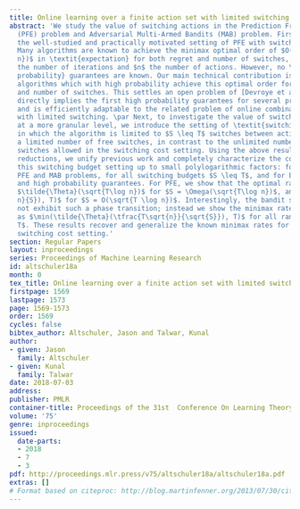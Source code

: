 ```yaml
---
title: Online learning over a finite action set with limited switching
abstract: 'We study the value of switching actions in the Prediction From Experts
  (PFE) problem and Adversarial Multi-Armed Bandits (MAB) problem. First, we revisit
  the well-studied and practically motivated setting of PFE with switching costs.
  Many algorithms are known to achieve the minimax optimal order of $O(\sqrt{T \log
  n})$ in \textit{expectation} for both regret and number of switches, where $T$ is
  the number of iterations and $n$ the number of actions. However, no \textit{high
  probability} guarantees are known. Our main technical contribution is the first
  algorithms which with high probability achieve this optimal order for both regret
  and number of switches. This settles an open problem of [Devroye et al., 2015],
  directly implies the first high probability guarantees for several problems of interest,
  and is efficiently adaptable to the related problem of online combinatorial optimization
  with limited switching. \par Next, to investigate the value of switching actions
  at a more granular level, we introduce the setting of \textit{switching budgets},
  in which the algorithm is limited to $S \leq T$ switches between actions. This entails
  a limited number of free switches, in contrast to the unlimited number of expensive
  switches allowed in the switching cost setting. Using the above result and several
  reductions, we unify previous work and completely characterize the complexity of
  this switching budget setting up to small polylogarithmic factors: for both the
  PFE and MAB problems, for all switching budgets $S \leq T$, and for both expectation
  and high probability guarantees. For PFE, we show that the optimal rate is of order
  $\tilde{\Theta}(\sqrt{T\log n})$ for $S = \Omega(\sqrt{T\log n})$, and $\min(\tilde{\Theta}(\tfrac{T\log
  n}{S}), T)$ for $S = O(\sqrt{T \log n})$. Interestingly, the bandit setting does
  not exhibit such a phase transition; instead we show the minimax rate decays steadily
  as $\min(\tilde{\Theta}(\tfrac{T\sqrt{n}}{\sqrt{S}}), T)$ for all ranges of $S \leq
  T$. These results recover and generalize the known minimax rates for the (arbitrary)
  switching cost setting.'
section: Regular Papers
layout: inproceedings
series: Proceedings of Machine Learning Research
id: altschuler18a
month: 0
tex_title: Online learning over a finite action set with limited switching
firstpage: 1569
lastpage: 1573
page: 1569-1573
order: 1569
cycles: false
bibtex_author: Altschuler, Jason and Talwar, Kunal
author:
- given: Jason
  family: Altschuler
- given: Kunal
  family: Talwar
date: 2018-07-03
address: 
publisher: PMLR
container-title: Proceedings of the 31st  Conference On Learning Theory
volume: '75'
genre: inproceedings
issued:
  date-parts:
  - 2018
  - 7
  - 3
pdf: http://proceedings.mlr.press/v75/altschuler18a/altschuler18a.pdf
extras: []
# Format based on citeproc: http://blog.martinfenner.org/2013/07/30/citeproc-yaml-for-bibliographies/
---
```

